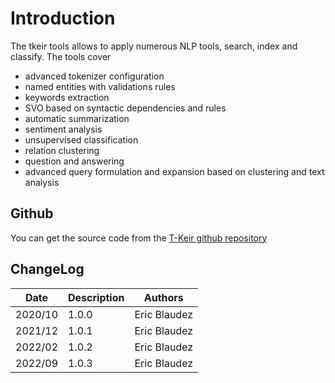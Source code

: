 # Introduction

The tkeir tools allows to apply numerous NLP tools, search, index and classify. The tools cover

- advanced tokenizer configuration
- named entities with validations rules
- keywords extraction
- SVO based on syntactic dependencies and rules
- automatic summarization
- sentiment analysis
- unsupervised classification
- relation clustering
- question and answering
- advanced query formulation and expansion based on clustering and text analysis

## Github

You can get the source code from the [T-Keir github repository](https://github.com/ThalesGroup/t-keir/) 

## ChangeLog

| Date    | Description | Authors      |
| ------- | ----------- | ------------ |
| 2020/10 | 1.0.0       | Eric Blaudez |
| 2021/12 | 1.0.1       | Eric Blaudez |
| 2022/02 | 1.0.2       | Eric Blaudez |
| 2022/09 | 1.0.3       | Eric Blaudez |

